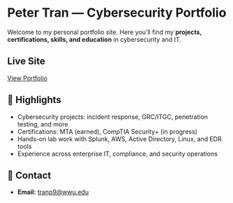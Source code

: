 # Peter Tran — Cybersecurity Portfolio

Welcome to my personal portfolio site.
Here you’ll find my **projects, certifications, skills, and education** in cybersecurity and IT.

## Live Site
  [View Portfolio](https://sketepete17.github.io/peter-tran-portfolio/)

## 🔑 Highlights
- Cybersecurity projects: incident response, GRC/ITGC, penetration testing, and more
- Certifications: MTA (earned), CompTIA Security+ (in progress)
- Hands-on lab work with Splunk, AWS, Active Directory, Linux, and EDR tools
- Experience across enterprise IT, compliance, and security operations

## 📩 Contact
- **Email:** tranp9@wwu.edu
